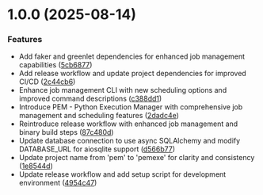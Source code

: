 # 1.0.0 (2025-08-14)


### Features

* Add faker and greenlet dependencies for enhanced job management capabilities ([5cb6877](https://github.com/arian24b/pem/commit/5cb687796a0eafadf0749f432b7998168add69bf))
* Add release workflow and update project dependencies for improved CI/CD ([2c44cb6](https://github.com/arian24b/pem/commit/2c44cb60ab1c3a099d3b2f72d31822e97b055594))
* Enhance job management CLI with new scheduling options and improved command descriptions ([c388dd1](https://github.com/arian24b/pem/commit/c388dd17eddf929538d48cc760bcd597111e633e))
* Introduce PEM - Python Execution Manager with comprehensive job management and scheduling features ([2dadc4e](https://github.com/arian24b/pem/commit/2dadc4e06c1d394abf879fc0a61bbd8905854e36))
* Reintroduce release workflow with enhanced job management and binary build steps ([87c480d](https://github.com/arian24b/pem/commit/87c480dc57c53a4cac9c2b9bbd57ae411f347142))
* Update database connection to use async SQLAlchemy and modify DATABASE_URL for aiosqlite support ([d566b77](https://github.com/arian24b/pem/commit/d566b77c23ffd2d1ab1444069da0a6787abd46ad))
* Update project name from 'pem' to 'pemexe' for clarity and consistency ([1e8544d](https://github.com/arian24b/pem/commit/1e8544d00e13b61f353ae292322434d88f23e63e))
* Update release workflow and add setup script for development environment ([4954c47](https://github.com/arian24b/pem/commit/4954c4717ac02c84ae71f247d7adf73ec4e9efca))
